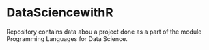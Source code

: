 # DataSciencewithR

Repository contains data abou a project done as a part of the module Programming Languages for Data Science.
